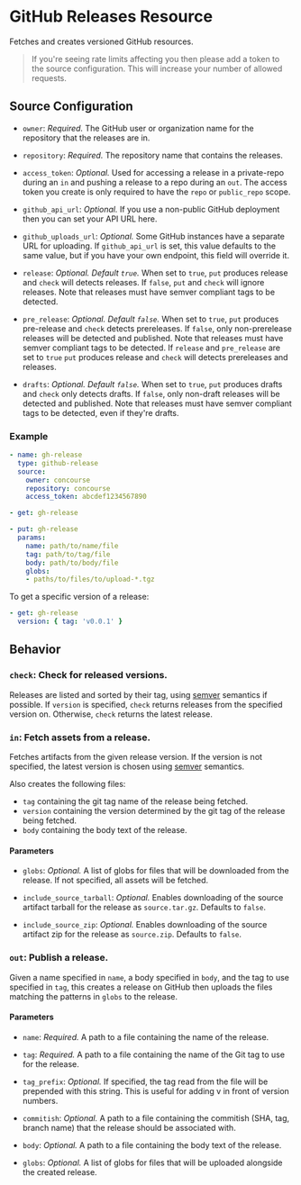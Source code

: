 # GitHub Releases Resource

Fetches and creates versioned GitHub resources.

> If you're seeing rate limits affecting you then please add a token to the source
> configuration. This will increase your number of allowed requests.

## Source Configuration

* `owner`: *Required.* The GitHub user or organization name for the repository
  that the releases are in.

* `repository`: *Required.* The repository name that contains the releases.

* `access_token`: *Optional.* Used for accessing a release in a private-repo
   during an `in` and pushing a release to a repo during an `out`. The access
   token you create is only required to have the `repo` or `public_repo` scope.

* `github_api_url`: *Optional.* If you use a non-public GitHub deployment then
  you can set your API URL here.

* `github_uploads_url`: *Optional.* Some GitHub instances have a separate URL
  for uploading. If `github_api_url` is set, this value defaults to the same
  value, but if you have your own endpoint, this field will override it.

* `release`: *Optional. Default `true`.* When set to `true`, `put` produces
  release and `check` will detects releases.  If `false`, `put` and `check` will ignore releases.
  Note that releases must have semver compliant tags to be detected.

* `pre_release`: *Optional. Default `false`.* When set to `true`, `put` produces
  pre-release and `check` detects prereleases. If `false`, only non-prerelease releases
  will be detected and published. Note that releases must have semver compliant
  tags to be detected.
  If `release` and `pre_release` are set to `true` `put` produces
  release and `check` will detects prereleases and releases.

* `drafts`: *Optional. Default `false`.* When set to `true`, `put` produces
  drafts and `check` only detects drafts. If `false`, only non-draft releases
  will be detected and published. Note that releases must have semver compliant
  tags to be detected, even if they're drafts.

### Example

``` yaml
- name: gh-release
  type: github-release
  source:
    owner: concourse
    repository: concourse
    access_token: abcdef1234567890
```

``` yaml
- get: gh-release
```

``` yaml
- put: gh-release
  params:
    name: path/to/name/file
    tag: path/to/tag/file
    body: path/to/body/file
    globs:
    - paths/to/files/to/upload-*.tgz
```

To get a specific version of a release:

``` yaml
- get: gh-release
  version: { tag: 'v0.0.1' }
```

## Behavior

### `check`: Check for released versions.

Releases are listed and sorted by their tag, using
[semver](http://semver.org) semantics if possible. If `version` is specified, `check` returns releases from the specified version on. Otherwise, `check` returns the latest release.

### `in`: Fetch assets from a release.

Fetches artifacts from the given release version. If the version is not
specified, the latest version is chosen using [semver](http://semver.org)
semantics.

Also creates the following files:

* `tag` containing the git tag name of the release being fetched.
* `version` containing the version determined by the git tag of the release being fetched.
* `body` containing the body text of the release.

#### Parameters

* `globs`: *Optional.* A list of globs for files that will be downloaded from
  the release. If not specified, all assets will be fetched.

* `include_source_tarball`: *Optional.* Enables downloading of the source
  artifact tarball for the release as `source.tar.gz`. Defaults to `false`.

* `include_source_zip`: *Optional.* Enables downloading of the source
  artifact zip for the release as `source.zip`. Defaults to `false`.

### `out`: Publish a release.

Given a name specified in `name`, a body specified in `body`, and the tag to use
specified in `tag`, this creates a release on GitHub then uploads the files
matching the patterns in `globs` to the release.

#### Parameters

* `name`: *Required.* A path to a file containing the name of the release.

* `tag`: *Required.* A path to a file containing the name of the Git tag to use
  for the release.

* `tag_prefix`: *Optional.*  If specified, the tag read from the file will be
prepended with this string. This is useful for adding v in front of version numbers.

* `commitish`: *Optional.* A path to a file containing the commitish (SHA, tag,
  branch name) that the release should be associated with.

* `body`: *Optional.* A path to a file containing the body text of the release.

* `globs`: *Optional.* A list of globs for files that will be uploaded alongside
  the created release.
